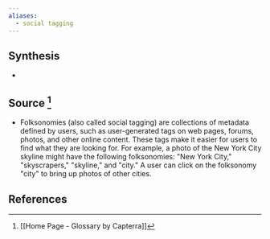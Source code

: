 ```yaml
---
aliases:
  - social tagging
---
```

## Synthesis
- 
## Source [^1]
- Folksonomies (also called social tagging) are collections of metadata defined by users, such as user-generated tags on web pages, forums, photos, and other online content. These tags make it easier for users to find what they are looking for. For example, a photo of the New York City skyline might have the following folksonomies: "New York City," "skyscrapers," "skyline," and "city." A user can click on the folksonomy "city" to bring up photos of other cities.
## References

[^1]: [[Home Page - Glossary by Capterra]]